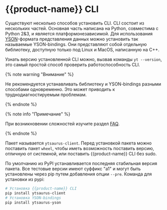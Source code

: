 # {{product-name}} CLI

Существуют несколько способов установить CLI.
CLI состоит из нескольких частей. Основная часть написана на Python, совместима с Python 2&3, и является платформонезависимой.
Для использования [YSON](../../../user-guide/storage/yson.md)-формата представления данных можно установить так называемые YSON-bindings.
Они представляют собой отдельную библиотеку, доступную только под Linux и MacOS, написанную на C++.

Узнать версию установленной CLI можно, вызвав команды `yt --version`, это самый простой способ проверить работоспособность CLI.

{% note warning "Внимание" %}

Не рекомендуется устанавливать библиотеку и YSON-bindings разными способами одновременно.
Это может приводить к труднодиагностируемым проблемам.

{% endnote %}

{% note info "Примечание" %}

При возникновении сложностей изучите раздел [FAQ](../../../faq/faq.md).

{% endnote %}

Пакет называется `ytsaurus-client`. Перед установкой пакета можно поставить пакет `wheel`, чтобы иметь возможность поставить версию, отличную от системной, или поставить {{product-name}} CLI без sudo.

По умолчанию из PyPI устанавливается последняя стабильная версия пакета.
Все тестовые версии имеют суффикс "a1" и могут быть установлены через pip путем добавления опции `--pre`.
Команда для установки из pypi:
  ```bash
  # Установка {{product-name}} CLI
  pip install ytsaurus-client
  # Установка YSON-bindings
  pip install ytsaurus-yson
  ```

